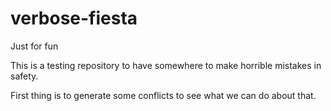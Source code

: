 # verbose-fiesta
Just for fun

This is a testing repository to have somewhere to make horrible mistakes in safety.

First thing is to generate some conflicts to see what we can do about that.
